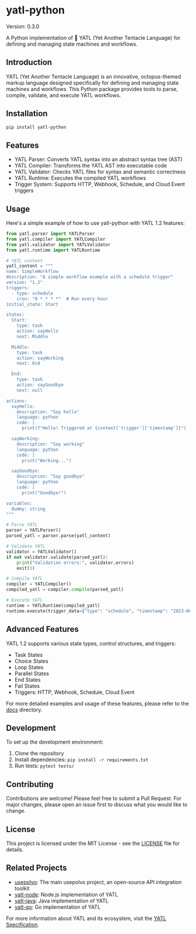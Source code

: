 # yatl-python

Version: 0.3.0

A Python implementation of 🐙 YATL (Yet Another Tentacle Language) for defining and managing state machines and workflows.

## Introduction

YATL (Yet Another Tentacle Language) is an innovative, octopus-themed markup language designed specifically for defining and managing state machines and workflows. This Python package provides tools to parse, compile, validate, and execute YATL workflows.

## Installation

```bash
pip install yatl-python
```

## Features

- YATL Parser: Converts YATL syntax into an abstract syntax tree (AST)
- YATL Compiler: Transforms the YATL AST into executable code
- YATL Validator: Checks YATL files for syntax and semantic correctness
- YATL Runtime: Executes the compiled YATL workflows
- Trigger System: Supports HTTP, Webhook, Schedule, and Cloud Event triggers

## Usage

Here's a simple example of how to use yatl-python with YATL 1.2 features:

```python
from yatl.parser import YATLParser
from yatl.compiler import YATLCompiler
from yatl.validator import YATLValidator
from yatl.runtime import YATLRuntime

# YATL content
yatl_content = """
name: SimpleWorkflow
description: "A simple workflow example with a schedule trigger"
version: "1.2"
triggers:
  - type: schedule
    cron: "0 * * * *"  # Run every hour
initial_state: Start

states:
  Start:
    type: task
    action: sayHello
    next: Middle

  Middle:
    type: task
    action: sayWorking
    next: End

  End:
    type: task
    action: sayGoodbye
    next: null

actions:
  sayHello:
    description: "Say hello"
    language: python
    code: |
      print(f"Hello! Triggered at {context['trigger']['timestamp']}")

  sayWorking:
    description: "Say working"
    language: python
    code: |
      print("Working...")

  sayGoodbye:
    description: "Say goodbye"
    language: python
    code: |
      print("Goodbye!")

variables:
  dummy: string
"""

# Parse YATL
parser = YATLParser()
parsed_yatl = parser.parse(yatl_content)

# Validate YATL
validator = YATLValidator()
if not validator.validate(parsed_yatl):
    print("Validation errors:", validator.errors)
    exit(1)

# Compile YATL
compiler = YATLCompiler()
compiled_yatl = compiler.compile(parsed_yatl)

# Execute YATL
runtime = YATLRuntime(compiled_yatl)
runtime.execute(trigger_data={"type": "schedule", "timestamp": "2023-06-01T12:00:00Z"})
```

## Advanced Features

YATL 1.2 supports various state types, control structures, and triggers:

- Task States
- Choice States
- Loop States
- Parallel States
- End States
- Fail States
- Triggers: HTTP, Webhook, Schedule, Cloud Event

For more detailed examples and usage of these features, please refer to the [docs](docs/) directory.

## Development

To set up the development environment:

1. Clone the repository
2. Install dependencies: `pip install -r requirements.txt`
3. Run tests: `pytest tests/`

## Contributing

Contributions are welcome! Please feel free to submit a Pull Request. For major changes, please open an issue first to discuss what you would like to change.

## License

This project is licensed under the MIT License - see the [LICENSE](LICENSE) file for details.

## Related Projects

- [usepolvo](https://github.com/usepolvo/usepolvo): The main usepolvo project, an open-source API integration toolkit
- [yatl-node](https://github.com/usepolvo/yatl-node): Node.js implementation of YATL
- [yatl-java](https://github.com/usepolvo/yatl-java): Java implementation of YATL
- [yatl-go](https://github.com/usepolvo/yatl-go): Go implementation of YATL

For more information about YATL and its ecosystem, visit the [YATL Specification](https://github.com/usepolvo/yatl-core/blob/main/specification/yatl-spec.md).
